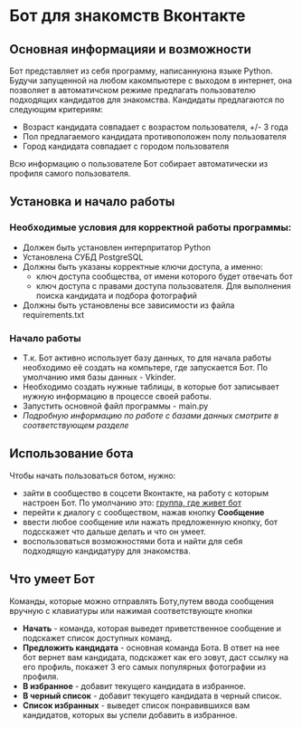 # Бот для  знакомств Вконтакте

## Основная информацияи  и возможности
Бот представляет из себя программу, написаннуюна языке Python. Будучи запущенной на любом какомпьютере с выходом в интернет, она позволяет в автоматичском режиме предлагать пользователю подходящих кандидатов для знакомства. Кандидаты предлагаются по следующим критериям:
* Возраст кандидата совпадает с возрастом пользователя, +/- 3 года
* Пол предлагаемого кандидата противоположен полу пользователя
* Город кандидата совпадает с городом пользователя

Всю информацию о пользователе Бот собирает автоматически из профиля самого пользователя.

## Установка и начало работы
### Необходимые условия для корректной работы программы:
+ Должен быть установлен интерпритатор Python
+ Установлена СУБД PostgreSQL
+ Должны быть указаны корректные ключи доступа, а именно:
  - ключ доступа сообщества, от имени которого будет отвечать бот
  - ключ доступа с правами доступа пользователя. Для выполнения поиска кандидата и подбора фотографий
+ Должны быть установлены все зависимости из файла requirements.txt
### Начало работы
* Т.к. Бот активно использует базу данных, то для начала работы необходимо её создать на компьтере, где запускается Бот. По умолчанию имя базы данных - Vkinder.
* Необходимо создать нужные таблицы, в которые бот записывает нужную информацию в процессе своей работы.
* Запустить основной файл программы - main.py
* *Подробную информацию по работе с базами данных смотрите в соответствующем разделе*
## Использование бота
Чтобы начать пользоваться ботом, нужно:
* зайти в сообщество в соцсети Вконтакте, на работу с которым настроен Бот. По умолчанию это: [группа, где живет бот](https://vk.com/public187269980)
* перейти к диалогу с сообществом, нажав кнопку **Сообщение**
* ввести любое сообщение или нажать предложенную кнопку, бот подсскажет что дальше делать и что он умеет.
* воспользоваться возможностями бота и найти для себя подходящую кандидатуру для знакомства.

## Что умеет Бот
Команды, которые можно отправлять Боту,путем ввода сообщения вручную с клавиатуры или нажимая соответствующте кнопки
* **Начать** - команда, которая выведет приветственное сообщение и подскажет список доступных команд.
* **Предложить кандидата** - основная команда Бота. В ответ на нее бот вернет вам кандидата, подскажет как его зовут, даст ссылку на его профиль, покажет 3 его самых популярных фотографии из профиля.
* **В избранное** - добавит текущего кандидата в избранное.
* **В черный список** - добавит текущего кандидата в черный список.
* **Список избранных** - выведет список понравившихся вам кандидатов, которых вы успели добавить в избранное. 